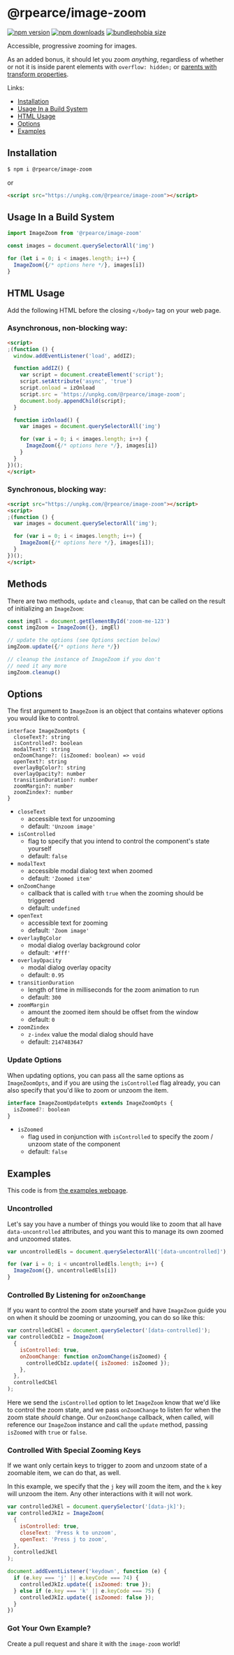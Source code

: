 # @rpearce/image-zoom

[![npm version](https://img.shields.io/npm/v/@rpearce/image-zoom.svg?style=flat-square)](https://www.npmjs.com/package/@rpearce/image-zoom) [![npm downloads](https://img.shields.io/npm/dm/@rpearce/image-zoom.svg?style=flat-square)](https://www.npmjs.com/package/@rpearce/image-zoom) [![bundlephobia size](https://flat.badgen.net/bundlephobia/minzip/@rpearce/image-zoom)](https://bundlephobia.com/result?p=@rpearce/image-zoom)

Accessible, progressive zooming for images.

As an added bonus, it should let you zoom _anything_, regardless of whether or
not it is inside parent elements with `overflow: hidden;` or [parents with
transform properties](https://codepen.io/rpearce/pen/MEyOmb).

Links:

* [Installation](#installation)
* [Usage In a Build System](#usage-in-a-build-system)
* [HTML Usage](#html-usage)
* [Options](#options)
* [Examples](#examples)

## Installation

```bash
$ npm i @rpearce/image-zoom
```

or

```html
<script src="https://unpkg.com/@rpearce/image-zoom"></script>
```


## Usage In a Build System

```js
import ImageZoom from '@rpearce/image-zoom'

const images = document.querySelectorAll('img')

for (let i = 0; i < images.length; i++) {
  ImageZoom({/* options here */}, images[i])
}
```

## HTML Usage

Add the following HTML before the closing `</body>` tag on your web page.

### Asynchronous, non-blocking way:

```html
<script>
;(function () {
  window.addEventListener('load', addIZ);

  function addIZ() {
    var script = document.createElement('script');
    script.setAttribute('async', 'true')
    script.onload = izOnload
    script.src = 'https://unpkg.com/@rpearce/image-zoom';
    document.body.appendChild(script);
  }

  function izOnload() {
    var images = document.querySelectorAll('img')

    for (var i = 0; i < images.length; i++) {
      ImageZoom({/* options here */}, images[i])
    }
  }
})();
</script>
```

### Synchronous, blocking way:

```html
<script src="https://unpkg.com/@rpearce/image-zoom"></script>
<script>
;(function () {
  var images = document.querySelectorAll('img');

  for (var i = 0; i < images.length; i++) {
    ImageZoom({/* options here */}, images[i]);
  }
})();
</script>
```

## Methods

There are two methods, `update` and `cleanup`, that can be called on the result
of initializing an `ImageZoom`:

```js
const imgEl = document.getElementById('zoom-me-123')
const imgZoom = ImageZoom({}, imgEl)

// update the options (see Options section below)
imgZoom.update({/* options here */})

// cleanup the instance of ImageZoom if you don't
// need it any more
imgZoom.cleanup()
```

## Options

The first argument to `ImageZoom` is an object that contains whatever options
you would like to control.

```tsx
interface ImageZoomOpts {
  closeText?: string
  isControlled?: boolean
  modalText?: string
  onZoomChange?: (isZoomed: boolean) => void
  openText?: string
  overlayBgColor?: string
  overlayOpacity?: number
  transitionDuration?: number
  zoomMargin?: number
  zoomZindex?: number
}
```

* `closeText`
  * accessible text for unzooming
  * default: `'Unzoom image'`
* `isControlled`
  * flag to specify that you intend to control the component's
    state yourself
  * default: `false`
* `modalText`
  * accessible modal dialog text when zoomed
  * default: `'Zoomed item'`
* `onZoomChange`
  * callback that is called with `true` when the zooming should be triggered
  * default: `undefined`
* `openText`
  * accessible text for zooming
  * default: `'Zoom image'`
* `overlayBgColor`
  * modal dialog overlay background color
  * default: `'#fff'`
* `overlayOpacity`
  * modal dialog overlay opacity
  * default: `0.95`
* `transitionDuration`
  * length of time in milliseconds for the zoom animation to run
  * default: `300`
* `zoomMargin`
  * amount the zoomed item should be offset from the window
  * default: `0`
* `zoomZindex`
  * `z-index` value the modal dialog should have
  * default: `2147483647`

### Update Options

When updating options, you can pass all the same options as `ImageZoomOpts`,
and if you are using the `isControlled` flag already, you can also specify that
you'd like to zoom or unzoom the item.

```js
interface ImageZoomUpdateOpts extends ImageZoomOpts {
  isZoomed?: boolean
}
```

* `isZoomed`
  * flag used in conjunction with `isControlled` to specify the zoom / unzoom
    state of the component
  * default: `false`

## Examples

This code is from [the examples webpage](https://rpearce.github.io/image-zoom/).

### Uncontrolled

Let's say you have a number of things you would like to zoom that all have
`data-uncontrolled` attributes, and you want this to manage its own zoomed and
unzoomed states.

```js
var uncontrolledEls = document.querySelectorAll('[data-uncontrolled]');

for (var i = 0; i < uncontrolledEls.length; i++) {
  ImageZoom({}, uncontrolledEls[i])
}
```

### Controlled By Listening for `onZoomChange`

If you want to control the zoom state yourself and have `ImageZoom` guide you on
when it should be zooming or unzooming, you can do so like this:

```js
var controlledCbEl = document.querySelector('[data-controlled]');
var controlledCbIz = ImageZoom(
  {
    isControlled: true,
    onZoomChange: function onZoomChange(isZoomed) {
      controlledCbIz.update({ isZoomed: isZoomed });
    },
  },
  controlledCbEl
);
```

Here we send the `isControlled` option to let `ImageZoom` know that we'd like to
control the zoom state, and we pass `onZoomChange` to listen for when the zoom
state _should_ change. Our `onZoomChange` callback, when called, will reference
our `ImageZoom` instance and call the `update` method, passing `isZoomed` with
`true` or `false`.

### Controlled With Special Zooming Keys

If we want only certain keys to trigger to zoom and unzoom state of a zoomable
item, we can do that, as well.

In this example, we specify that the `j` key will zoom the item, and the `k` key
will unzoom the item. Any other interactions with it will not work.

```js
var controlledJkEl = document.querySelector('[data-jk]');
var controlledJkIz = ImageZoom(
  {
    isControlled: true,
    closeText: 'Press k to unzoom',
    openText: 'Press j to zoom',
  },
  controlledJkEl
);

document.addEventListener('keydown', function (e) {
  if (e.key === 'j' || e.keyCode === 74) {
    controlledJkIz.update({ isZoomed: true });
  } else if (e.key === 'k' || e.keyCode === 75) {
    controlledJkIz.update({ isZoomed: false });
  }
})
```

### Got Your Own Example?

Create a pull request and share it with the `image-zoom` world!
